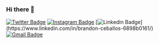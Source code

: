 ### Hi there 👋


 [![Twitter Badge](https://img.shields.io/badge/-@maddhruv-1ca0f1?style=flat-square&labelColor=1ca0f1&logo=twitter&logoColor=white&link=https://twitter.com/maddhruv)](https://x.com/hazielcb) [![Instagram Badge](https://img.shields.io/badge/-@maddhruv-F44747?style=flat-square&labelColor=F44747&logo=instagram&logoColor=white&link=https://instagram.com/maddhruv)](https://instagram.com/brandon010801) [![Linkedin Badge](https://img.shields.io/badge/-midhruvjaink-blue?style=flat-square&logo=Linkedin&logoColor=white&link=https:[//www.linkedin.com/in/midhruvjaink/](https://www.linkedin.com/in/brandon-ceballos-6898b0161/))](https://www.linkedin.com/in/brandon-ceballos-6898b0161/)
[![Gmail Badge](https://img.shields.io/badge/-dhruvjainpenny@gmail.com-c14438?style=flat-square&logo=Gmail&logoColor=white&link=mailto:Hazielcb@gmail.com)](mailto:Hazielcb@gmail.com)

<!--
**Haziel01/Haziel01** is a ✨ _special_ ✨ repository because its `README.md` (this file) appears on your GitHub profile.

Here are some ideas to get you started:

- 🔭 I’m currently working on ...
- 🌱 I’m currently learning ...
- 👯 I’m looking to collaborate on ...
- 🤔 I’m looking for help with ...
- 💬 Ask me about ...
- 📫 How to reach me: ...
- 😄 Pronouns: ...
- ⚡ Fun fact: ...
-->
